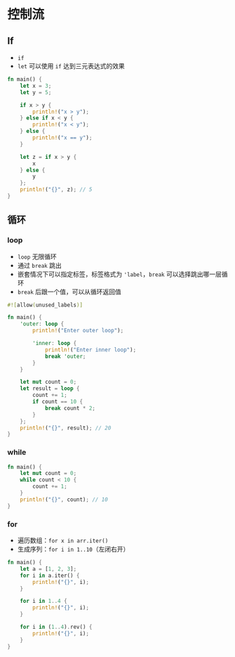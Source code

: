 # 控制流

## If

- `if`
- `let` 可以使用 `if` 达到三元表达式的效果

```rust
fn main() {
    let x = 3;
    let y = 5;

    if x > y {
        println!("x > y");
    } else if x < y {
        println!("x < y");
    } else {
    	println!("x == y");
    }

    let z = if x > y {
        x
    } else {
        y
    };
    println!("{}", z); // 5
}
```

## 循环

### loop

- `loop` 无限循环
- 通过 `break` 跳出
- 嵌套情况下可以指定标签，标签格式为 `'label`，`break` 可以选择跳出哪一层循环
- `break` 后跟一个值，可以从循环返回值

```rust
#![allow(unused_labels)]

fn main() {
    'outer: loop {
        println!("Enter outer loop");

        'inner: loop {
            println!("Enter inner loop");
            break 'outer;
        }
    }

    let mut count = 0;
    let result = loop {
        count += 1;
        if count == 10 {
            break count * 2;
        }
    };
    println!("{}", result); // 20
}
```

### while

```rust
fn main() {
    let mut count = 0;
    while count < 10 {
        count += 1;
    }
    println!("{}", count); // 10
}
```

### for

- 遍历数组：`for x in arr.iter()`
- 生成序列：`for i in 1..10`（左闭右开）

```rust
fn main() {
    let a = [1, 2, 3];
    for i in a.iter() {
        println!("{}", i);
    }

    for i in 1..4 {
        println!("{}", i);
    }

    for i in (1..4).rev() {
        println!("{}", i);
    }
}
```